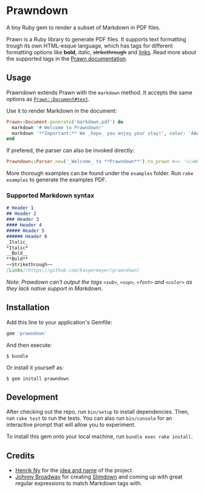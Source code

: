 # Prawndown

A tiny Ruby gem to render a subset of Markdown in PDF files.

Prawn is a Ruby library to generate PDF files. It supports text formatting trough its own HTML-esque language, which has tags for different formatting options like **bold**, _italic_, ~~strikethrough~~ and [links](https://github.com/kaspermeyer/prawndown). Read more about the supported tags in the [Prawn documentation](http://prawnpdf.org/api-docs/2.0/Prawn/Text.html#text-instance_method).

## Usage

Prawndown extends Prawn with the `markdown` method. It accepts the same options as [`Prawn::Document#text`](http://prawnpdf.org/api-docs/2.0/Prawn/Text.html#text-instance_method).

Use it to render Markdown in the document:

```ruby
Prawn::Document.generate('markdown.pdf') do
  markdown '# Welcome to Prawndown!'
  markdown '**Important:** We _hope_ you enjoy your stay!', color: 'AAAAAA'
end
```

If prefered, the parser can also be invoked directly:

```ruby
Prawndown::Parser.new('_Welcome_ to **Prawndown**').to_prawn #=> '<i>Welcome</i> to <b>Prawndown</b>'
```

More thorough examples can be found under the `examples` folder. Run `rake examples` to generate the examples PDF.

### Supported Markdown syntax
```markdown
# Header 1
## Header 2
### Header 3
#### Header 4
##### Header 5
###### Header 6
_Italic_
*Italic*
__Bold__
**Bold**
~~Strikethrough~~
[Links](https://github.com/kaspermeyer/prawndown)
```

*Note: Prawdown can't output the tags `<sub>`, `<sup>`, `<font>` and `<color>` as they lack native support in Markdown.*

## Installation

Add this line to your application's Gemfile:

```ruby
gem 'prawndown'
```

And then execute:

    $ bundle

Or install it yourself as:

    $ gem install prawndown

## Development

After checking out the repo, run `bin/setup` to install dependencies. Then, run `rake test` to run the tests. You can also run `bin/console` for an interactive prompt that will allow you to experiment.

To install this gem onto your local machine, run `bundle exec rake install`.

## Credits

+ [Henrik Ny](https://github.com/henrik) for the [idea and name](https://gist.github.com/henrik/2775319) of the project.
+ [Johnny Broadway](https://github.com/jbroadway) for creating [Slimdown](https://gist.github.com/jbroadway/2836900) and coming up with great regular expressions to match Markdown tags with.
